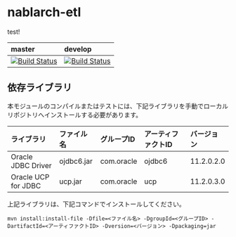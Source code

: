 nablarch-etl
===============

test!

| master | develop |
|:-----------|:------------|
|[![Build Status](https://travis-ci.org/nablarch/nablarch-etl.svg?branch=master)](https://travis-ci.org/nablarch/nablarch-etl)|[![Build Status](https://travis-ci.org/nablarch/nablarch-etl.svg?branch=develop)](https://travis-ci.org/nablarch/nablarch-etl)|


## 依存ライブラリ

本モジュールのコンパイルまたはテストには、下記ライブラリを手動でローカルリポジトリへインストールする必要があります。

ライブラリ          |ファイル名       |グループID     |アーティファクトID   |バージョン   |
:-------------------|:----------------|:--------------|:--------------------|:------------|
Oracle JDBC Driver  |ojdbc6.jar       |com.oracle     |ojdbc6               |11.2.0.2.0   |
Oracle UCP for JDBC |ucp.jar          |com.oracle     |ucp                  |11.2.0.3.0   |


上記ライブラリは、下記コマンドでインストールしてください。


```
mvn install:install-file -Dfile=<ファイル名> -DgroupId=<グループID> -DartifactId=<アーティファクトID> -Dversion=<バージョン> -Dpackaging=jar
```
